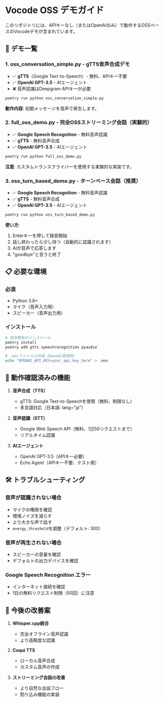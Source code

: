 # Vocode OSS デモガイド

このリポジトリには、APIキーなし（またはOpenAIのみ）で動作するOSSベースのVocodeデモが含まれています。

## 🚀 デモ一覧

### 1. **oss_conversation_simple.py** - gTTS音声合成デモ
- ✅ **gTTS**（Google Text-to-Speech）- 無料、APIキー不要
- ✅ **OpenAI GPT-3.5** - AIエージェント
- ❌ 音声認識はDeepgram APIキーが必要

```bash
poetry run python oss_conversation_simple.py
```

**動作内容**: 初期メッセージを音声で再生します。

### 2. **full_oss_demo.py** - 完全OSSストリーミング会話（実験的）
- ✅ **Google Speech Recognition** - 無料音声認識
- ✅ **gTTS** - 無料音声合成
- ✅ **OpenAI GPT-3.5** - AIエージェント

```bash
poetry run python full_oss_demo.py
```

**注意**: カスタムトランスクライバーを使用する実験的な実装です。

### 3. **oss_turn_based_demo.py** - ターンベース会話（推奨）
- ✅ **Google Speech Recognition** - 無料音声認識
- ✅ **gTTS** - 無料音声合成
- ✅ **OpenAI GPT-3.5** - AIエージェント

```bash
poetry run python oss_turn_based_demo.py
```

**使い方**:
1. Enterキーを押して録音開始
2. 話し終わったら少し待つ（自動的に認識されます）
3. AIが音声で応答します
4. "goodbye"と言うと終了

## 📋 必要な環境

### 必須
- Python 3.8+
- マイク（音声入力用）
- スピーカー（音声出力用）

### インストール
```bash
# 依存関係のインストール
poetry install
poetry add gtts speechrecognition pyaudio

# .envファイルの作成（OpenAI使用時）
echo "OPENAI_API_KEY=your_api_key_here" > .env
```

## 🎯 動作確認済みの機能

1. **音声合成（TTS）**
   - gTTS: Google Text-to-Speechを使用（無料、制限なし）
   - 多言語対応（日本語: lang="ja"）

2. **音声認識（STT）**
   - Google Web Speech API（無料、1日50リクエストまで）
   - リアルタイム認識

3. **AIエージェント**
   - OpenAI GPT-3.5（APIキー必要）
   - Echo Agent（APIキー不要、テスト用）

## 🛠️ トラブルシューティング

### 音声が認識されない場合
- マイクの権限を確認
- 環境ノイズを減らす
- より大きな声で話す
- `energy_threshold`を調整（デフォルト: 300）

### 音声が再生されない場合
- スピーカーの音量を確認
- デフォルトの出力デバイスを確認

### Google Speech Recognition エラー
- インターネット接続を確認
- 1日の無料リクエスト制限（50回）に注意

## 🔮 今後の改善案

1. **Whisper.cpp統合**
   - 完全オフライン音声認識
   - より高精度な認識

2. **Coqui TTS**
   - ローカル音声合成
   - カスタム音声の作成

3. **ストリーミング会話の改善**
   - より自然な会話フロー
   - 割り込み機能の実装